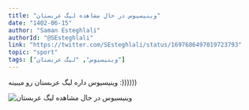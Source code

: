 ```yaml
---
title: "وینیسیوس در حال مشاهده لیگ عربستان"
date: "1402-06-15"
author: "Saman Esteghlali"
authorId: "@SEsteghlali"
link: "https://twitter.com/SEsteghlali/status/1697686497019723793"
topic: "sport"
tags: ["وینیسیوس", "لیگ عربستان"]
---
```


وینیسیوس داره لیگ عربستان رو میبینه :))))))

![وینیسیوس در حال مشاهده لیگ عربستان](/posts/sport/vinicius-dar-hal-tamashaye-lige-arabestan.webp)
